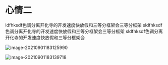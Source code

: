 # 心情二



ldfhksdf色调分离开化寺的开发速度快放假和三等分框架会三等分框架 sldfhksdf色调分离开化寺的开发速度快放假和三等分框架会三等分框架 sldfhksdf色调分离开化寺的开发速度快放假和三等分框架会



![image-20210901183125990](http://ooszy.cco.vin/img/blog-note/image-20210901183125990.png?x-oss-process=style/pictureProcess1)

![image-20210901183139718](http://ooszy.cco.vin/img/blog-note/image-20210901183139718.png?x-oss-process=style/pictureProcess1)